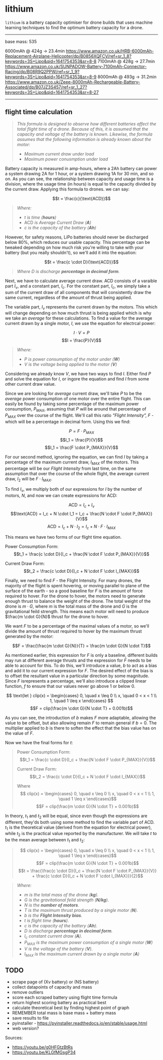 # lithium
`lithium` is a battery capacity optimiser for drone builds that uses machine learning techniques to find the optimum battery capacity for a drone.

---

base mass: 535

6000mAh @ 424g -> 23.4min
https://www.amazon.co.uk/HRB-6000mAh-Replacement-Airplane-Helicopter/dp/B0856XQFCV/ref=sr_1_8?keywords=3S+Lipo&qid=1641754353&sr=8-8
7100mAh @ 428g -> 27.7min
https://www.amazon.co.uk/SUNPADOW-Battery-7100mAh-Connector-Racing/dp/B08R9Q2PPW/ref=sr_1_9?keywords=3S+Lipo&qid=1641754353&sr=8-9
8000mAh @ 493g -> 31.2min
https://www.amazon.co.uk/Zeee-8000mAh-Rechargeable-Battery-Associated/dp/B07JZ3S457/ref=sr_1_27?keywords=3S+Lipo&qid=1641754353&sr=8-27

---

## flight time calculation
> *This formula is designed to observe how different batteries affect the total flight time of a drone. Because of this, it is assumed that the capacity and voltage of the battery is known. Likewise, the formula assumes that the following information is already known about the motor:*
> - *Maximum current draw under load*
> - *Maximum power conusmption under load*

Battery capacity is measured in amp-hours, where a 2Ah battery can power a system drawing 2A for 1 hour, or a system drawing 1A for 30 min, and so on. As you can see, the relationship between capacity and usage time is a division, where the usage time (in hours) is equal to the capacity divided by the current draw. Applying this formula to drones. we can say:

$$t = \frac{c}{\text{ACD}}$$

> *Where:*
> - $t$ *is time (**hours**)*
> - $\text{ACD}$ *is Average Current Draw (**A**)*
> - $c$ *is the capacity of the battery (**Ah**)*

However, for safety reasons, LiPo batteries should never be discharged below 80%, which reduces our usable capacity. This percentage can be tweaked depending on how much risk you're willing to take with your battery (but you really shouldn't), so we'll add it into the equation:

$$t = \frac{c \cdot D}{\text{ACD}}$$

> *Where $D$ is discharge **percentage in decimal form**.*

Next, we have to calculate average current draw. $\text{ACD}$ consists of a varaible part $I_v$, and a constant part, $I_c$. For the constant part, $I_c$, we simply take a sum of the current draw of all components that will consistently draw the same current, regardless of the amount of thrust being applied. 

The variable part, $I_v$ represents the current drawn by the motors. This which will change depending on how much thrust is being applied which is why we take an *average* for these calculations. To find a value for the average current drawn by a single motor, $I$, we use the equation for electrcal power:

$$I \cdot V = P$$
$$I = \frac{P}{V}$$

> *Where:*
> - $P$ *is power consumption of the motor under (**W**)*
> - $V$ *is the voltage being applied to the motor (**V**)*

Considering we already know $V$, we have two ways to find $I$. Either find $P$ and solve the equation for $I$, or ingore the equation and find $I$ from some other current draw value.

Since we are looking for *average* current draw, we'll take $P$ to be the *average* power consumption of one motor over the entire flight. This can easily be found by taking some percentage of the maximum power consumption, $P_{MAX}$, assuming that $P$ will be around that percentage of $P_{MAX}$ over the course of the flight. We'll call this ratio *"Flight Intensity", $F$* - which will be a percentage in decimal form. Using this we find:

$$P = F \cdot P_{MAX}$$
$$I_1 = \frac{P}{V}$$
$$I_1 = \frac{F \cdot P_{MAX}}{V}$$

For our second method, ignoring the equation, we can find $I$ by taking a percentage of the maximum current draw, $I_{MAX}$ of the motors. This percentage will be our *Flight Intensity* from last time, on the same assumption that over the course of the whole flight, the average current draw, $I_2$ will be $F \cdot I_{MAX}$.

To find $I_v$, we multiply both of our expressions for $I$ by the number of motors, $N$, and now we can create expressions for $\text{ACD}$:

$$\text{ACD} = I_c + I_v$$
$$\text{ACD} = I_c + N \cdot I_1 = I_c + \frac{N \cdot F \cdot P_{MAX}}{V}$$
$$\text{ACD} = I_c + N \cdot I_2 = I_c + N \cdot F \cdot I_{MAX}$$

This means we have two forms of our flight time equation.

$\text{Power Consumption Form:}$
$$t_1 = \frac{c \cdot D}{I_c + \frac{N \cdot F \cdot P_{MAX}}{V}}$$

$\text{Current Draw Form:}$
$$t_2 = \frac{c \cdot D}{I_c + N \cdot F \cdot I_{MAX}}$$

Finally, we need to find $F$ - the Flight Intensity. For many drones, the majority of the flight is spent hovering, or moving parallel to plane of the surface of the earth - so a good baseline for $F$ is the amount of force required to hover. For the drone to hover, the motors need to generate enough thrust to balance the weight of the drone. The total weight of the drone is $m \cdot G$, where $m$ is the total mass of the drone and $G$ is the gravitational feild strength. This means each motor will need to produce $\frac{m \cdot G}{N}$ thrust for the drone to hover.

We want $F$ to be a percentage of the maximal values of a motor, so we'll divide the amount of thrust required to hover by the maximum thrust generated by the motor:

$$F = \frac{\frac{m \cdot G}{N}}{T} = \frac{m \cdot G}{N \cdot T}$$

As mentioned earlier, this expression for $F$ is only a baseline, different builds may run at different average thrusts and the expression for $F$ needs to be able to account for this. To do this, we'll introduce a value, $b$ to act as a bias and add it to our current expression for $F$. The desired effect of the bias is to offset the resultant value in a particular direction by some magnitude. Since $F$ isrepresents a percentage, we'll also introduce a clipped linear function, $f$ to ensure that our values never go above 1 or below 0.

$$
\text{let } clip(x) =
	\begin{cases}
		0, \quad x \leq 0 \\
		x, \quad 0 < x < 1 \\
		1, \quad 1 \leq x
	\end{cases}
$$
$$F = clip(\frac{m \cdot G}{N \cdot T} + 0.001b)$$

As you can see, the introduction of $b$ makes $F$ more adaptable, allowing the value to be offset, but also allowing remain $F$ to remain general if $b = 0$. The multiplier applied to $b$ is there to soften the effect that the bias value has on the value of $F$.

Now we have the final forms for $t$:

> $\text{Power Consumption Form:}$
> $$t_1 = \frac{c \cdot D}{I_c + \frac{N \cdot F \cdot P_{MAX}}{V}}$$
> 
> $\text{Current Draw Form:}$
> $$t_2 = \frac{c \cdot D}{I_c + N \cdot F \cdot I_{MAX}}$$
> 
> $\text{Where}$
> $$ clip(x) = \begin{cases} 0, \quad x \leq 0 \\ x, \quad 0 < x < 1 \\ 1, \quad 1 \leq x \end{cases}$$
> $$F = clip(\frac{m \cdot G}{N \cdot T} + 0.001b)$$

In theory, $t_1$ and $t_2$ will be equal, since even though the expressions are different, they'ds both using some method to find the variable part of $\text{ACD}$. $t_1$ is the theoretical value (derived from the equation for electrical power), while $t_2$ is the practical value reported by the manufacturer. We will take $t$ to be the mean average between $t_1$ and $t_2$:

> $$ clip(x) = \begin{cases} 0, \quad x \leq 0 \\ x, \quad 0 < x < 1 \\ 1, \quad 1 \leq x \end{cases}$$
> $$F = clip(\frac{m \cdot G}{N \cdot T} + 0.001b)$$
> $$t = \frac{\frac{c \cdot D}{I_c + \frac{N \cdot F \cdot P_{MAX}}{V}} + \frac{c \cdot D}{I_c + N \cdot F \cdot I_{MAX}}}{2}$$

> *Where:*
> - $m$ *is the total mass of the drone (**kg**).*
> - $G$ *is the gravitational feild strength (**N/kg**).*
> - $N$ *is the **number of motors**.*
> - $T$ *is the maximum thrust produced by a single motor (**N**).*
> - $b$ *is the **Flight Intensity bias**.*
> - $t$ *is flight time (**hours**).*
> - $c$ *is the capacity of the battery (**Ah**).*
> - $D$ *is discharge **percentage in decimal form**.*
> - $I_c$ *constant current draw (**A**).*
> - $P_{MAX}$ *is the maximum power consumption of a single motor (**W**)*
> - $V$ *is the voltage of the battery (**V**).*
> - $I_{MAX}$ *is the maximum current drawn by a single motor (**A**)*
	
## TODO
- scrape page of (Xv battery) or (NS battery)
- collect datapoints of capacity and mass
- remove outliers
- score each scraped battery using flight time formula
- return highest scoring battery as practical best
- calculate theoretical best by finding highest point of graph
- REMEMBER total mass is base mass + battery mass
- save results to file
- pyinstaller - https://pyinstaller.readthedocs.io/en/stable/usage.html
- web version? 

Sources:
- https://youtu.be/g0HFGtzBtRs
- https://youtu.be/KLGfMGsgP34
